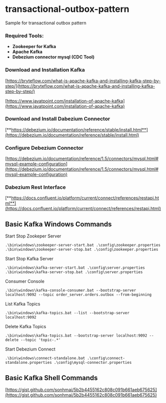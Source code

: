 # transactional-outbox-pattern
Sample for transactional outbox pattern


### Required Tools:

- **Zookeeper for Kafka**
- **Apache Kafka**
- **Debezium connector mysql (CDC Tool)**



### Download and Installation Kafka

[https://bryteflow.com/what-is-apache-kafka-and-installing-kafka-step-by-step/](https://bryteflow.com/what-is-apache-kafka-and-installing-kafka-step-by-step/)

[https://www.javatpoint.com/installation-of-apache-kafka](https://www.javatpoint.com/installation-of-apache-kafka)



### Download and Install Dabezium Connector

[**https://debezium.io/documentation/reference/stable/install.html**](https://debezium.io/documentation/reference/stable/install.html)


### Configure Debezium Connector
[https://debezium.io/documentation/reference/1.5/connectors/mysql.html#mysql-example-configuration](https://debezium.io/documentation/reference/1.5/connectors/mysql.html#mysql-example-configuration)

### Dabezium Rest Interface

[**https://docs.confluent.io/platform/current/connect/references/restapi.html**](https://docs.confluent.io/platform/current/connect/references/restapi.html)

## Basic Kafka Windows Commands

Start Stop Zookeper Server

```
.\bin\windows\zookeeper-server-start.bat .\config\zookeeper.properties
.\bin\windows\zookeeper-server-stop.bat .\config\zookeeper.properties
```

Start Stop Kafka Server

```
.\bin\windows\kafka-server-start.bat .\config\server.properties
.\bin\windows\kafka-server-stop.bat .\config\server.properties
```

Consumer Console

```
.\bin\windows\kafka-console-consumer.bat --bootstrap-server localhost:9092 --topic order_server.orders.outbox --from-beginning
```

List Kafka Topics

```
.\bin\windows\kafka-topics.bat --list --bootstrap-server localhost:9092
```

Delete Kafka Topics

```
.\bin\windows\kafka-topics.bat --bootstrap-server localhost:9092 --delete --topic 'topic-.*'
```


Start Debezium Connect
```
.\bin\windows\connect-standalone.bat .\config\connect-standalone.properties .\config\mysql-connector.properties
```


## Basic Kafka Shell Commands
[https://gist.github.com/sonhmai/5b2b4455162c808c091b661aeb675625](https://gist.github.com/sonhmai/5b2b4455162c808c091b661aeb675625)



